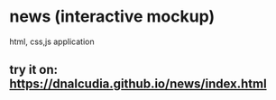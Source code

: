 # news (interactive mockup)
html, css,js application

## try it on: https://dnalcudia.github.io/news/index.html
